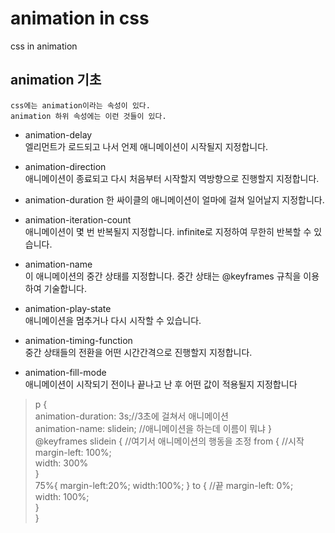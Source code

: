 # animation in css
css in animation

## animation 기초
    css에는 animation이라는 속성이 있다.  
    animation 하위 속성에는 이런 것들이 있다.  
* animation-delay  
    엘리먼트가 로드되고 나서 언제 애니메이션이 시작될지 지정합니다.  

* animation-direction  
    애니메이션이 종료되고 다시 처음부터 시작할지 역방향으로 진행할지 지정합니다.  

* animation-duration
    한 싸이클의 애니메이션이 얼마에 걸쳐 일어날지 지정합니다.    

* animation-iteration-count    
    애니메이션이 몇 번 반복될지 지정합니다. infinite로 지정하여 무한히 반복할 수 있습니다.  

* animation-name  
    이 애니메이션의 중간 상태를 지정합니다. 중간 상태는  @keyframes 규칙을 이용하여 기술합니다.  

* animation-play-state  
    애니메이션을 멈추거나 다시 시작할 수 있습니다.  

* animation-timing-function  
    중간 상태들의 전환을 어떤 시간간격으로 진행할지 지정합니다.  

* animation-fill-mode  
    애니메이션이 시작되기 전이나 끝나고 난 후 어떤 값이 적용될지 지정합니다  

>p {  
  animation-duration: 3s;//3초에 걸쳐서 애니메이션  
  animation-name: slidein;  //애니메이션을 하는데 이름이 뭐냐
}  
@keyframes slidein {  //여기서 애니메이션의 행동을 조정
  from {  //시작
    margin-left: 100%;  
    width: 300%  
  }  
  75%{
      margin-left:20%;
      width:100%;
  }
  to {  //끝
    margin-left: 0%;  
    width: 100%;  
  }  
}  